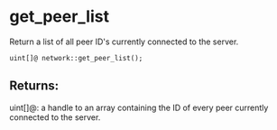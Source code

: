 # get_peer_list
Return a list of all peer ID's currently connected to the server.

`uint[]@ network::get_peer_list();`

## Returns:
uint[]@: a handle to an array containing the ID of every peer currently connected to the server.
